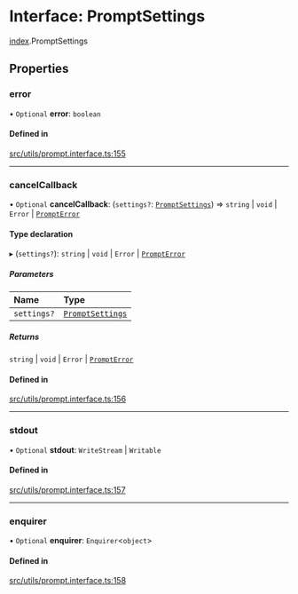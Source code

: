 # Interface: PromptSettings

[index](../modules/index.md).PromptSettings

## Properties

### error

• `Optional` **error**: `boolean`

#### Defined in

[src/utils/prompt.interface.ts:155](https://github.com/cenk1cenk2/listr2/blob/a554689/src/utils/prompt.interface.ts#L155)

___

### cancelCallback

• `Optional` **cancelCallback**: (`settings?`: [`PromptSettings`](index.PromptSettings.md)) => `string` \| `void` \| `Error` \| [`PromptError`](../classes/index.PromptError.md)

#### Type declaration

▸ (`settings?`): `string` \| `void` \| `Error` \| [`PromptError`](../classes/index.PromptError.md)

##### Parameters

| Name | Type |
| :------ | :------ |
| `settings?` | [`PromptSettings`](index.PromptSettings.md) |

##### Returns

`string` \| `void` \| `Error` \| [`PromptError`](../classes/index.PromptError.md)

#### Defined in

[src/utils/prompt.interface.ts:156](https://github.com/cenk1cenk2/listr2/blob/a554689/src/utils/prompt.interface.ts#L156)

___

### stdout

• `Optional` **stdout**: `WriteStream` \| `Writable`

#### Defined in

[src/utils/prompt.interface.ts:157](https://github.com/cenk1cenk2/listr2/blob/a554689/src/utils/prompt.interface.ts#L157)

___

### enquirer

• `Optional` **enquirer**: `Enquirer`<`object`\>

#### Defined in

[src/utils/prompt.interface.ts:158](https://github.com/cenk1cenk2/listr2/blob/a554689/src/utils/prompt.interface.ts#L158)
